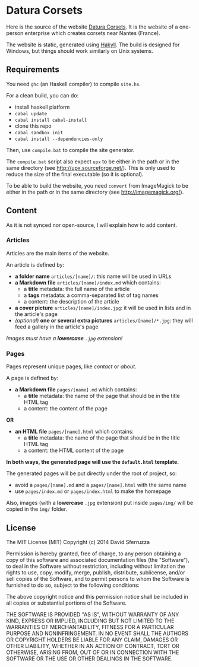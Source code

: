 Datura Corsets
==============

Here is the source of the website [Datura Corsets](http://ladatura-corsets.com/).
It is the website of a one-person enterprise which creates corsets near Nantes (France).

The website is static, generated using [Hakyll](http://jaspervdj.be/hakyll/).
The build is designed for Windows, but things should work similarly on Unix systems.

## Requirements

You need `ghc` (an Haskell compiler) to compile `site.hs`.

For a clean build, you can do:
- install haskell platform
- `cabal update`
- `cabal install cabal-install`
- clone this repo
- `cabal sandbox init`
- `cabal install --dependencies-only`

Then, use `compile.bat` to compile the site generator.

The `compile.bat` script also expect `upx` to be either in the path or in the same directory (see http://upx.sourceforge.net/).
This is only used to reduce the size of the final executable (so it is optional).

To be able to build the website, you need `convert` from ImageMagick to be either in the path or in the same directory (see http://imagemagick.org/).

## Content

As it is not synced nor open-source, I will explain how to add content.

### Articles

Articles are the main items of the website.

An article is defined by:

- **a folder name** `articles/[name]/`: this name will be used in URLs
- **a Markdown file** `articles/[name]/index.md` which contains:
	- a **title** metadata: the full name of the article
	- a **tags** metadata: a comma-separated list of tag names
	- a content: the description of the article
- **a cover picture** `articles/[name]/index.jpg`: it will be used in lists and in the article's page
- *(optional)* **one or several extra pictures** `articles/[name]/*.jpg`: they will feed a gallery in the article's page

_Images must have a **lowercase** `.jpg` extension!_

### Pages

Pages represent unique pages, like *contact* or *about*.

A page is defined by:

- **a Markdown file** `pages/[name].md` which contains:
	- a **title** metadata: the name of the page that should be in the title HTML tag
	- a content: the content of the page

**OR**

- **an HTML file** `pages/[name].html` which contains:
	- a **title** metadata: the name of the page that should be in the title HTML tag
	- a content: the HTML content of the page

**In both ways, the generated page will use the `default.html` template.**

The generated pages will be put directly under the root of project, so:

- avoid a `pages/[name].md` and a `pages/[name].html` with the same name
- use `pages/index.md` or `pages/index.html` to make the homepage

Also, images (with a **lowercase** `.jpg` extension) put inside `pages/img/` will be copied in the `img/` folder.

## License

The MIT License (MIT)
Copyright (c) 2014 David Sferruzza
 
Permission is hereby granted, free of charge, to any person obtaining a copy of this software and associated documentation files (the "Software"), to deal in the Software without restriction, including without limitation the rights to use, copy, modify, merge, publish, distribute, sublicense, and/or sell copies of the Software, and to permit persons to whom the Software is furnished to do so, subject to the following conditions:
 
The above copyright notice and this permission notice shall be included in all copies or substantial portions of the Software.
 
THE SOFTWARE IS PROVIDED "AS IS", WITHOUT WARRANTY OF ANY KIND, EXPRESS OR IMPLIED, INCLUDING BUT NOT LIMITED TO THE WARRANTIES OF MERCHANTABILITY, FITNESS FOR A PARTICULAR PURPOSE AND NONINFRINGEMENT. IN NO EVENT SHALL THE AUTHORS OR COPYRIGHT HOLDERS BE LIABLE FOR ANY CLAIM, DAMAGES OR OTHER LIABILITY, WHETHER IN AN ACTION OF CONTRACT, TORT OR OTHERWISE, ARISING FROM, OUT OF OR IN CONNECTION WITH THE SOFTWARE OR THE USE OR OTHER DEALINGS IN THE SOFTWARE.
